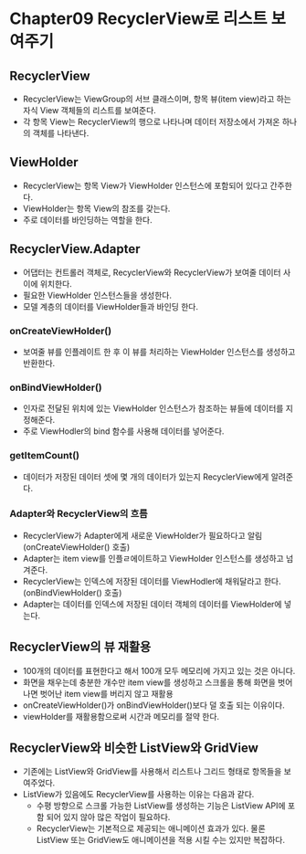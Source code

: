 # Chapter09 RecyclerView로 리스트 보여주기

## RecyclerView
- RecyclerView는 ViewGroup의 서브 클래스이며, 항목 뷰(item view)라고 하는 자식 View 객체들의 리스트를 보여준다.
- 각 항목 View는 RecyclerView의 행으로 나타나며 데이터 저장소에서 가져온 하나의 객체를 나타낸다.

## ViewHolder
- RecyclerView는 항목 View가 ViewHolder 인스턴스에 포함되어 있다고 간주한다.
- ViewHolder는 항목 View의 참조를 갖는다.
- 주로 데이터를 바인딩하는 역할을 한다.

## RecyclerView.Adapter
- 어댑터는 컨트롤러 객체로, RecyclerView와 RecyclerView가 보여줄 데이터 사이에 위치한다.
- 필요한 ViewHolder 인스턴스들을 생성한다.
- 모델 계층의 데이터를 ViewHolder들과 바인딩 한다.

### onCreateViewHolder()
- 보여줄 뷰를 인플레이트 한 후 이 뷰를 처리하는 ViewHolder 인스턴스를 생성하고 반환한다.

### onBindViewHolder()
- 인자로 전달된 위치에 있는 ViewHolder 인스턴스가 참조하는 뷰들에 데이터를 지정해준다.
- 주로 ViewHodler의 bind 함수를 사용해 데이터를 넣어준다. 

### getItemCount()
- 데이터가 저장된 데이터 셋에 몇 개의 데이터가 있는지 RecyclerView에게 알려준다.

### Adapter와 RecyclerView의 흐름
- RecyclerView가 Adapter에게 새로운 ViewHolder가 필요하다고 알림 (onCreateViewHolder() 호출)
- Adapter는 item view를 인플ㄹ에이트하고 ViewHolder 인스턴스를 생성하고 넘겨준다.
- RecyclerView는 인덱스에 저장된 데이터를 ViewHodler에 채워달라고 한다. (onBindViewHolder() 호출)
- Adapter는 데이터를 인덱스에 저장된 데이터 객체의 데이터를 ViewHolder에 넣는다.

## RecyclerView의 뷰 재활용
- 100개의 데이터를 표현한다고 해서 100개 모두 메모리에 가지고 있는 것은 아니다.
- 화면을 채우는데 충분한 개수만 item view를 생성하고 스크롤을 통해 화면을 벗어나면 벗어난 item view를 버리지 않고 재활용
- onCreateViewHolder()가 onBindViewHolder()보다 덜 호출 되는 이유이다.
- viewHolder를 재활용함으로써 시간과 메모리를 절약 한다.

## RecyclerView와 비슷한 ListView와 GridView
- 기존에는 ListView와 GridView를 사용해서 리스트나 그리드 형태로 항목들을 보여주었다.
- ListView가 있음에도 RecyclerView를 사용하는 이유는 다음과 같다.
  - 수평 방향으로 스크롤 가능한 ListView를 생성하는 기능은 ListView API에 포함 되어 있지 않아 많은 작업이 필요하다.
  - RecyclerView는 기본적으로 제공되는 애니메이션 효과가 있다. 물론 ListView 또는 GridView도 애니메이션을 적용 시킬 수는 있지만 복잡하다.

